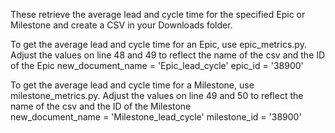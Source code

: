 These retrieve the average lead and cycle time for the specified Epic or Milestone and create a CSV in your Downloads folder.

To get the average lead and cycle time for an Epic, use epic_metrics.py.
Adjust the values on line 48 and 49 to reflect the name of the csv and the ID of the Epic
    new_document_name = 'Epic_lead_cycle'
    epic_id = '38900'
    
To get the average lead and cycle time for a Milestone, use milestone_metrics.py.
Adjust the values on line 49 and 50 to reflect the name of the csv and the ID of the Milestone    
    new_document_name = 'Milestone_lead_cycle'
    milestone_id = '38900'